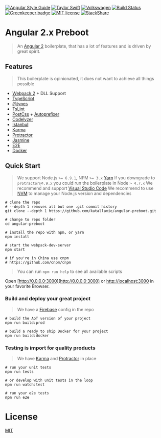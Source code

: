 [![Angular Style Guide](https://mgechev.github.io/angular2-style-guide/images/badge.svg)](https://github.com/mgechev/angular2-style-guide)
[![Taylor Swift](https://img.shields.io/badge/secured%20by-taylor%20swift-brightgreen.svg)](https://twitter.com/SwiftOnSecurity)
[![Volkswagen](https://auchenberg.github.io/volkswagen/volkswargen_ci.svg?v=1)](https://github.com/auchenberg/volkswagen)
[![Build Status](https://travis-ci.org/katallaxie/angular-preboot.svg?branch=master)](https://travis-ci.org/katallaxie/angular-preboot)
[![Greenkeeper badge](https://badges.greenkeeper.io/katallaxie/angular-preboot.svg)](https://greenkeeper.io/)
[![MIT license](http://img.shields.io/badge/license-MIT-brightgreen.svg)](http://opensource.org/licenses/MIT)
[![StackShare](https://img.shields.io/badge/tech-stack-0690fa.svg?style=flat)](https://stackshare.io/katallaxie/katallaxie)

# Angular 2.x Preboot

> An [Angular 2](https://angular.io) boilerplate, that has a lot of features and is driven by great spirit.

## Features

> This boilerplate is opinionated, it does not want to achieve all things possible 

* [Webpack 2](http://webpack.github.io/) + DLL Support
* [TypeScript](http://www.typescriptlang.org/)
* [@types](https://www.google.com/url?sa=t&rct=j&q=&esrc=s&source=web&cd=3&cad=rja&uact=8&ved=0ahUKEwjgjdrR7u_NAhUQ7GMKHXgpC4EQFggnMAI&url=https%3A%2F%2Fwww.npmjs.com%2F~types&usg=AFQjCNG2PFhwEo88JKo12mrw_4d0w1oNiA&sig2=N69zbO0yN8ET7v4KVCUOKA)
* [TsLint](http://palantir.github.io/tslint/)
* [PostCss](https://github.com/postcss/postcss) + [Autoprefixer](https://github.com/postcss/autoprefixer)
* [Codelyzer](https://github.com/mgechev/codelyzer)
* [Istanbul](https://github.com/gotwarlost/istanbul)
* [Karma](https://karma-runner.github.io/)
* [Protractor](https://angular.github.io/protractor/)
* [Jasmine](https://github.com/jasmine/jasmine)
* [E2E](https://angular.github.io/protractor/#/faq#what-s-the-difference-between-karma-and-protractor-when-do-i-use-which-)
* [Docker](https://docker.io)

## Quick Start

> We support Node.js `>= 6.9.1`, NPM `>= 3.x` [Yarn](https://yarnpkg.com)
> If you downgrade to `protractor@4.9.x` you could run the boilerplate in Node `> 4.7.x`
> We recommend and support [Visual Studio Code](https://code.visualstudio.com/)
> We recommend to use [NVM](https://github.com/creationix/nvm) to manage your Node.js version and dependencies

```
# clone the repo
# --depth 1 removes all but one .git commit history
git clone --depth 1 https://github.com/katallaxie/angular-preboot.git

# change to repo folder
cd angular-preboot

# install the repo with npm, or yarn
npm install

# start the webpack-dev-server
npm start

# if you're in China use cnpm
# https://github.com/cnpm/cnpm
```

> You can run `npm run help` to see all available scripts

Open [http://0.0.0.0:3000](http://0.0.0.0:3000) or [http://localhost:3000](http://localhost:3000) in your favorite Browser.

### Build and deploy your great project

> We have a [Firebase](https://firebase.google.com/) config in the repo

```
# build the AoT version of your project
npm run build:prod

# build a ready to ship Docker for your project
npm run build:docker
```

### Testing is import for quality products

> We have [Karma](https://karma-runner.github.io/) and [Protractor](http://www.protractortest.org/) in place

```
# run your unit tests
npm run tests

# or develop with unit tests in the loop
npm run watch:test

# run your e2e tests
npm run e2e
```

# License
[MIT](/LICENSE)
